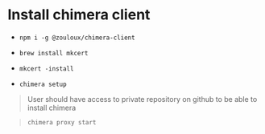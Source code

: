 

# Install chimera client

- `npm i -g @zouloux/chimera-client`

- `brew install mkcert`
- `mkcert -install`

- `chimera setup`

> User should have access to private repository on github to be able to install chimera

> `chimera proxy start` 